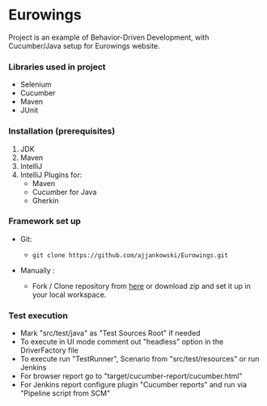 # Eurowings

Project is an example of Behavior-Driven Development, with Cucumber/Java setup for Eurowings website.

### Libraries used in project
* Selenium
* Cucumber
* Maven
* JUnit

### Installation (prerequisites)

1. JDK
2. Maven
3. IntelliJ
4. IntelliJ Plugins for:
   - Maven
   - Cucumber for Java
   - Gherkin

### Framework set up

* Git:

    *     git clone https://github.com/ajjankowski/Eurowings.git

* Manually :

    * Fork / Clone repository from [here](https://github.com/ajjankowski/Eurowings/archive/refs/heads/main.zip) or download zip and set
      it up in your local workspace.

### Test execution

* Mark "src/test/java" as "Test Sources Root" if needed
* To execute in UI mode comment out "headless" option in the DriverFactory file
* To execute run "TestRunner", Scenario from "src/test/resources" or run Jenkins
* For browser report go to "target/cucumber-report/cucumber.html"
* For Jenkins report configure plugin "Cucumber reports" and run via "Pipeline script from SCM"